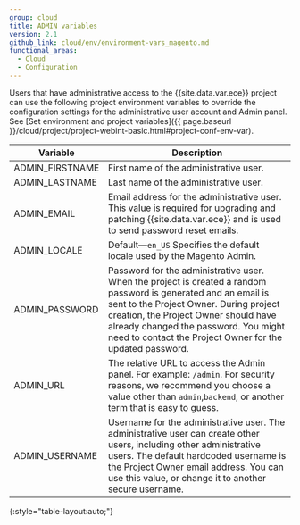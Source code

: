 ```yaml
---
group: cloud
title: ADMIN variables
version: 2.1
github_link: cloud/env/environment-vars_magento.md
functional_areas:
  - Cloud
  - Configuration
---
```


Users that have administrative access to the {{site.data.var.ece}} project can use the
following project environment variables to override the configuration settings
for the administrative user account and Admin panel. See [Set environment and project variables]({{ page.baseurl }}/cloud/project/project-webint-basic.html#project-conf-env-var).


| Variable        | Description                                                                                                                                                                                                                                                                                            |
|-----------------|--------------------------------------------------------------------------------------------------------------------------------------------------------------------------------------------------------------------------------------------------------------------------------------------------------|
| ADMIN_FIRSTNAME | First name of the administrative user.                                                                                                                                                                                                                                                                 |
| ADMIN_LASTNAME  | Last name of the administrative user.                                                                                                                                                                                                                                                                  |
| ADMIN_EMAIL     | Email address for the administrative user. This value is required for upgrading and patching {{site.data.var.ece}} and is used to send password reset emails.                                                                                                                                          |
| ADMIN_LOCALE    | Default—`en_US` Specifies the default locale used by the Magento Admin.                                                                                                                                                                                                                                |
| ADMIN_PASSWORD  | Password for the administrative user. When the project is created a random password is generated and an email is sent to the Project Owner. During project creation, the Project Owner should have already changed the password. You might need to contact the Project Owner for the updated password. |
| ADMIN_URL       | The relative URL to access the Admin panel. For example: `/admin`. For security reasons, we recommend you choose a value other than `admin`,`backend`, or another term that is easy to guess.                                                                                                          |
| ADMIN_USERNAME  | Username for the administrative user. The administrative user can create other users, including other administrative users. The default hardcoded username is the Project Owner email address. You can use this value, or change it to another secure username.                                        |
{:style="table-layout:auto;"}
